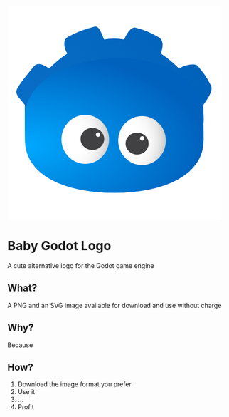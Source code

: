![A Cute Baby Godot Logo](https://github.com/ee0pdt/baby-godot-logo/blob/main/Baby%20Gogot%20Logo.png?raw=true "Baby Godot Logo")

# Baby Godot Logo
A cute alternative logo for the Godot game engine

## What?
A PNG and an SVG image available for download and use without charge

## Why?
Because

## How?
1. Download the image format you prefer
2. Use it
3. ...
4. Profit
